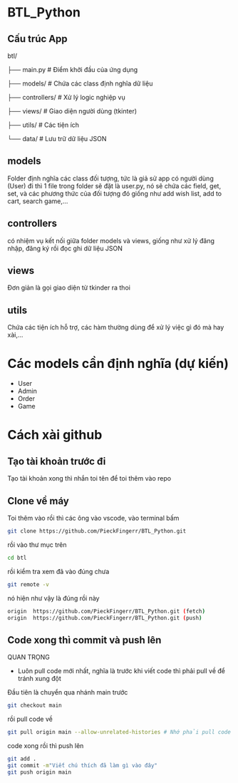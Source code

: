 # BTL_Python

## Cấu trúc App

btl/

├── main.py         # Điểm khởi đầu của ứng dụng

├── models/         # Chứa các class định nghĩa dữ liệu

├── controllers/    # Xử lý logic nghiệp vụ

├── views/          # Giao diện người dùng (tkinter)

├── utils/          # Các tiện ích

└── data/           # Lưu trữ dữ liệu JSON


## models
Folder định nghĩa các class đối tượng, tức là giả sử app có người dùng (User) đi thì 1 file trong folder sẽ đặt là user.py, nó sẽ chứa các field, get, set, và các phương thức của đối tượng đó giống như add wish list, add to cart, search game,...

## controllers
có nhiệm vụ kết nối giữa folder models và views, giống như xử lý đăng nhập, đăng ký rồi đọc ghi dữ liệu JSON

## views 
Đơn giản là gọi giao diện từ tkinder ra thoi

## utils
Chứa các tiện ích hỗ trợ, các hàm thường dùng để xử lý việc gì đó mà hay xài,...

# Các models cần định nghĩa (dự kiến)
- User
- Admin
- Order
- Game

# Cách xài github

## Tạo tài khoản trước đi
Tạo tài khoản xong thì nhắn toi tên để toi thêm vào repo

## Clone về máy 
Toi thêm vào rồi thì các ông vào vscode, vào terminal bấm 
```bash
git clone https://github.com/PieckFingerr/BTL_Python.git
```

rồi vào thư mục trên
```bash
cd btl
```

rồi kiểm tra xem đã vào đúng chưa
```bash
git remote -v
```
nó hiện như vậy là đúng rồi này
```bash
origin  https://github.com/PieckFingerr/BTL_Python.git (fetch)
origin  https://github.com/PieckFingerr/BTL_Python.git (push)
```

## Code xong thì commit và push lên
QUAN TRỌNG
- Luôn pull code mới nhất, nghĩa là trước khi viết code thì phải pull về để tránh xung đột

Đầu tiên là chuyển qua nhánh main trước
```bash
git checkout main
```

rồi pull code về
```bash
git pull origin main --allow-unrelated-histories # Nhớ phải pull code trước
```

code xong rồi thì push lên
```bash
git add .
git commit -m"Viết chú thích đã làm gì vào đây"
git push origin main
```




